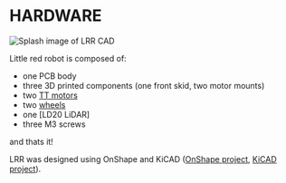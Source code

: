# HARDWARE

![Splash image of LRR CAD](https://github.com/usedhondacivic/little_red_rover/tree/main/HARDWARE/little_red_rover)

Little red robot is composed of:

* one PCB body
* three 3D printed components (one front skid, two motor mounts)
* two [TT motors](https://www.adafruit.com/product/3777?gad_source=1&gclid=CjwKCAjw26KxBhBDEiwAu6KXt5uG3_2NXlyCQ1a62bnWJBUqD17JV0xqHqTxL5mOxYhjMxGvXihpPxoCFa0QAvD_BwE)
* two [wheels](https://www.adafruit.com/product/3766?gad_source=1&gclid=CjwKCAjw26KxBhBDEiwAu6KXt0UVN-z849ObhwJ45LRUqls9ojR2lNufE6720qHnvX_B1n_j5iZLehoCHT0QAvD_BwE)
* one [LD20 LiDAR]
* three M3 screws

and thats it!

LRR was designed using OnShape and KiCAD ([OnShape project](https://cad.onshape.com/documents/3c9bcb798eb55dc89c3300c0/w/50990f614f9cfbc3dc016690/e/81981a5257c68cf876fffafa?renderMode=0&uiState=66295ef8611b155af71d789d), [KiCAD project](https://github.com/usedhondacivic/little_red_rover/tree/main/HARDWARE/little_red_rover)).

